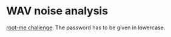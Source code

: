 # WAV noise analysis

[root-me challenge](https://www.root-me.org/en/Challenges/Steganography/WAV-Noise-analysis): The password has to be given in lowercase.
